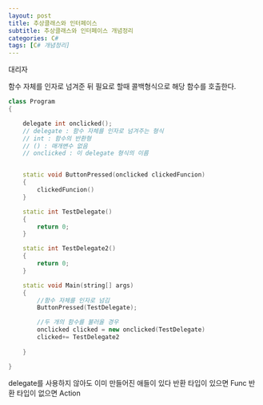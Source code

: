 ```yaml
---
layout: post
title: 추상클래스와 인터페이스
subtitle: 추상클래스와 인터페이스 개념정리
categories: C#
tags: [C# 개념정리]
---
```


대리자

함수 자체를 인자로 넘겨준 뒤 필요로 할때 콜백형식으로 해당 함수를 호출한다.




```cpp
class Program
{

    delegate int onclicked();
    // delegate : 함수 자체를 인자로 넘겨주는 형식
    // int : 함수의 반환형
    // () : 매개변수 없음
    // onclicked : 이 delegate 형식의 이름


    static void ButtonPressed(onclicked clickedFuncion)
    {
        clickedFuncion()
    }

    static int TestDelegate()
    {
        return 0;
    }

    static int TestDelegate2()
    {
        return 0;
    }

    static void Main(string[] args)
    {
        //함수 자체를 인자로 넘김
        ButtonPressed(TestDelegate);

        //두 개의 함수를 불러올 경우
        onclicked clicked = new onclicked(TestDelegate)
        clicked+= TestDelegate2
        
    }

}


```

delegate를 사용하지 않아도 이미 만들어진 애들이 있다
반환 타입이 있으면 Func
반환 타입이 없으면 Action